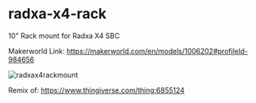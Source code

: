 # radxa-x4-rack
10" Rack mount for Radxa X4 SBC

Makerworld Link: https://makerworld.com/en/models/1006202#profileId-984656

![radxax4rackmount](https://github.com/user-attachments/assets/10dcf7b3-4475-4b5d-919a-d1b53712262f)



Remix of: https://www.thingiverse.com/thing:6855124
